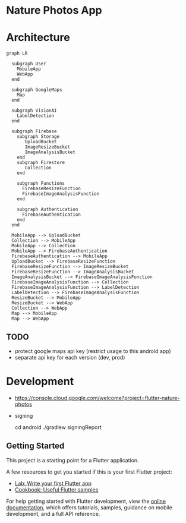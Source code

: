 # Nature Photos App

# Architecture

```mermaid
graph LR

  subgraph User
    MobileApp
    WebApp
  end

  subgraph GoogleMaps
    Map
  end

  subgraph VisionAI
    LabelDetection
  end

  subgraph Firebase
    subgraph Storage
       UploadBucket 
       ImageResizeBucket
       ImageAnalysisBucket
    end
    subgraph Firestore
       Collection 
    end

    subgraph Functions
      FirebaseResizeFunction
      FirebaseImageAnalysisFunction
    end

    subgraph Authentication
      FirebaseAuthentication
    end
  end

  MobileApp --> UploadBucket 
  Collection --> MobileApp 
  MobileApp --> Collection
  MobileApp --> FirebaseAuthentication
  FirebaseAuthentication --> MobileApp
  UploadBucket --> FirebaseResizeFunction
  FirebaseResizeFunction --> ImageResizeBucket 
  FirebaseResizeFunction --> ImageAnalysisBucket 
  ImageAnalysisBucket --> FirebaseImageAnalysisFunction
  FirebaseImageAnalysisFunction --> Collection 
  FirebaseImageAnalysisFunction --> LabelDetection
  LabelDetection --> FirebaseImageAnalysisFunction
  ResizeBucket --> MobileApp
  ResizeBucket --> WebApp
  Collection --> WebApp
  Map --> MobileApp
  Map --> WebApp
```

## TODO

- protect google maps api key (restrict usage to this android app)
- separate api key for each version (dev, prod)

# Development

- https://console.cloud.google.com/welcome?project=flutter-nature-photos

- signing

    cd android
    ./gradlew signingReport


## Getting Started

This project is a starting point for a Flutter application.

A few resources to get you started if this is your first Flutter project:

- [Lab: Write your first Flutter app](https://docs.flutter.dev/get-started/codelab)
- [Cookbook: Useful Flutter samples](https://docs.flutter.dev/cookbook)

For help getting started with Flutter development, view the
[online documentation](https://docs.flutter.dev/), which offers tutorials,
samples, guidance on mobile development, and a full API reference.
